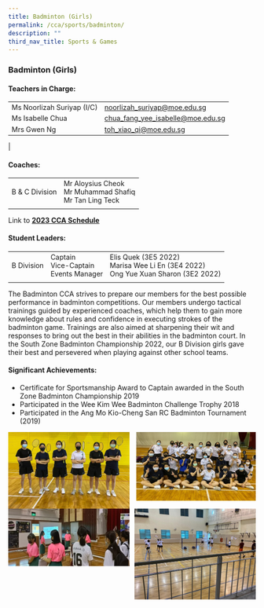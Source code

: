 ```yaml
---
title: Badminton (Girls)
permalink: /cca/sports/badminton/
description: ""
third_nav_title: Sports & Games
---
```

### **Badminton (Girls)**
#### **Teachers in Charge:**

|  |  |
|---|---|
| Ms Noorlizah Suriyap (I/C) | [noorlizah_suriyap@moe.edu.sg](mailto:noorlizah_suriyap@moe.edu.sg) |
| Ms Isabelle Chua | [chua_fang_yee_isabelle@moe.edu.sg](mailto:chua_fang_yee_isabelle@moe.edu.sg) |
| Mrs Gwen Ng | [toh_xiao_qi@moe.edu.sg](mailto:toh_xiao_qi@moe.edu.sg) |
|

#### **Coaches:**

|  |  |
|---|---|
| B & C Division | Mr Aloysius Cheok<br>Mr Muhammad Shafiq<br>Mr Tan Ling Teck |
|  |  |

Link to **[2023 CCA Schedule](/files/2023%20CCA%20Schedule.pdf)**

#### **Student Leaders:**

|  |  |  |
|---|---|---|
| B Division | Captain<br>Vice-Captain<br>Events Manager |  Elis Quek (3E5 2022)<br>Marisa Wee Li En (3E4 2022)<br>Ong Yue Xuan Sharon (3E2 2022) |
|  |  |  |

The Badminton CCA strives to prepare our members for the best possible performance in badminton competitions. Our members undergo tactical trainings guided by experienced coaches, which help them to gain more knowledge about rules and confidence in executing strokes of the badminton game. Trainings are also aimed at sharpening their wit and responses to bring out the best in their abilities in the badminton court. In the South Zone Badminton Championship 2022, our B Division girls gave their best and persevered when playing against other school teams.

#### **Significant Achievements:**
* Certificate for Sportsmanship Award to Captain awarded in the South Zone Badminton Championship 2019 
* Participated in the Wee Kim Wee Badminton Challenge Trophy 2018
* Participated in the Ang Mo Kio-Cheng San RC Badminton Tournament (2019)

<img src="/images/bmt1.jpg" style="width:49%" align=left>
<img src="/images/bmt2.jpg" style="width:49%" align=right>

<br clear="left">

<img src="/images/bmt3.jpg" style="width:49%" align=left>
<img src="/images/bmt4.jpg" style="width:49%" align=right>